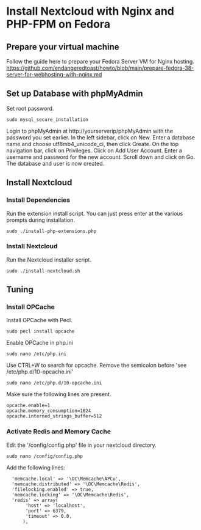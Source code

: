 # Install Nextcloud with Nginx and PHP-FPM on Fedora

## Prepare your virtual machine
Follow the guide here to prepare your Fedora Server VM for Nginx hosting.
https://github.com/endangeredtoast/howto/blob/main/prepare-fedora-38-server-for-webhosting-with-nginx.md

## Set up Database with phpMyAdmin
Set root password.
```
sudo mysql_secure_installation
```
Login to phpMyAdmin at http://yourserverip/phpMyAdmin with the password you set earlier.
In the left sidebar, click on New. Enter a database name and choose utf8mb4_unicode_ci, then click Create.
On the top navigation bar, click on Privileges. Click on Add User Account.
Enter a username and password for the new account. Scroll down and click on Go. The database and user is now created.

## Install Nextcloud
### Install Dependencies
Run the extension install script. You can just press enter at the various prompts during installation.
```
sudo ./install-php-extensions.php
```

### Install Nextcloud
Run the Nextcloud installer script.
```
sudo ./install-nextcloud.sh
```

## Tuning
### Install OPCache
Install OPCache with Pecl.
```
sudo pecl install opcache
```
Enable OPCache in php.ini
```
sudo nano /etc/php.ini
```
Use CTRL+W to search for opcache. Remove the semicolon before 'see /etc/php.d/10-opcache.ini'
```
sudo nano /etc/php.d/10-opcache.ini
```
Make sure the following lines are present.
```
opcache.enable=1
opcache.memory_consumption=1024
opcache.interned_strings_buffer=512
```


### Activate Redis and Memory Cache
Edit the '/config/config.php' file in your nextcloud directory.
```
sudo nano /config/config.php
```
Add the following lines:
```
  'memcache.local' => '\OC\Memcache\APCu',
  'memcache.distributed' => '\OC\Memcache\Redis',
  'filelocking.enabled' => true,
  'memcache.locking' => '\OC\Memcache\Redis',
  'redis' => array(
       'host' => 'localhost',
       'port' => 6379,
       'timeout' => 0.0,
      ),
```
